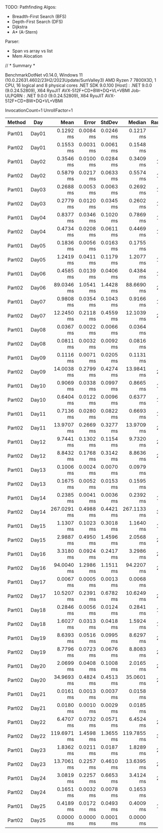 TODO:
Pathfinding Algos:
- Breadth-First Search (BFS)
- Depth-First Search (DFS)
- Dijkstra
- A* (A-Stern)

Parser:
- Span vs array vs list
- Mem Alocation


// * Summary *

BenchmarkDotNet v0.14.0, Windows 11 (10.0.22631.4602/23H2/2023Update/SunValley3)
AMD Ryzen 7 7800X3D, 1 CPU, 16 logical and 8 physical cores
.NET SDK 9.0.100
  [Host]     : .NET 9.0.0 (9.0.24.52809), X64 RyuJIT AVX-512F+CD+BW+DQ+VL+VBMI
  Job-ULPQRN : .NET 9.0.0 (9.0.24.52809), X64 RyuJIT AVX-512F+CD+BW+DQ+VL+VBMI

InvocationCount=1  UnrollFactor=1

| Method | Day   | Mean        | Error     | StdDev    | Median      | Rank | Gen0       | Gen1       | Gen2      | Allocated    |
|------- |------ |------------:|----------:|----------:|------------:|-----:|-----------:|-----------:|----------:|-------------:|
| Part01 | Day01 |   0.1292 ms | 0.0084 ms | 0.0246 ms |   0.1217 ms |    6 |          - |          - |         - |     177000 B |
| Part02 | Day01 |   0.1553 ms | 0.0031 ms | 0.0061 ms |   0.1548 ms |    7 |          - |          - |         - |     203024 B |
| Part01 | Day02 |   0.3546 ms | 0.0100 ms | 0.0284 ms |   0.3409 ms |   12 |          - |          - |         - |     382952 B |
| Part02 | Day02 |   0.5879 ms | 0.0217 ms | 0.0633 ms |   0.5574 ms |   15 |          - |          - |         - |     414904 B |
| Part01 | Day03 |   0.2688 ms | 0.0053 ms | 0.0063 ms |   0.2692 ms |   11 |          - |          - |         - |     420288 B |
| Part02 | Day03 |   0.2779 ms | 0.0120 ms | 0.0345 ms |   0.2602 ms |   11 |          - |          - |         - |     430496 B |
| Part01 | Day04 |   0.8377 ms | 0.0346 ms | 0.1020 ms |   0.7869 ms |   16 |          - |          - |         - |     117776 B |
| Part02 | Day04 |   0.4734 ms | 0.0208 ms | 0.0611 ms |   0.4469 ms |   14 |          - |          - |         - |     117776 B |
| Part01 | Day05 |   0.1836 ms | 0.0056 ms | 0.0163 ms |   0.1755 ms |    9 |          - |          - |         - |     297432 B |
| Part02 | Day05 |   1.2419 ms | 0.0411 ms | 0.1179 ms |   1.2077 ms |   18 |          - |          - |         - |     286600 B |
| Part01 | Day06 |   0.4585 ms | 0.0139 ms | 0.0406 ms |   0.4384 ms |   14 |          - |          - |         - |     357064 B |
| Part02 | Day06 |  89.0346 ms | 1.0541 ms | 1.4428 ms |  88.6690 ms |   28 |          - |          - |         - |     808832 B |
| Part01 | Day07 |   0.9808 ms | 0.0354 ms | 0.1043 ms |   0.9166 ms |   17 |          - |          - |         - |    1657544 B |
| Part02 | Day07 |  12.2450 ms | 0.2118 ms | 0.4559 ms |  12.1039 ms |   25 |          - |          - |         - |    4037096 B |
| Part01 | Day08 |   0.0367 ms | 0.0022 ms | 0.0066 ms |   0.0364 ms |    4 |          - |          - |         - |      24128 B |
| Part02 | Day08 |   0.0811 ms | 0.0032 ms | 0.0092 ms |   0.0816 ms |    5 |          - |          - |         - |      42592 B |
| Part01 | Day09 |   0.1116 ms | 0.0071 ms | 0.0205 ms |   0.1131 ms |    6 |          - |          - |         - |        112 B |
| Part02 | Day09 |  14.0038 ms | 0.2799 ms | 0.4274 ms |  13.9841 ms |   26 |          - |          - |         - |    1082848 B |
| Part01 | Day10 |   0.9069 ms | 0.0338 ms | 0.0997 ms |   0.8665 ms |   17 |          - |          - |         - |     487664 B |
| Part02 | Day10 |   0.6404 ms | 0.0122 ms | 0.0096 ms |   0.6377 ms |   15 |          - |          - |         - |     394824 B |
| Part01 | Day11 |   0.7136 ms | 0.0280 ms | 0.0822 ms |   0.6693 ms |   15 |          - |          - |         - |     767032 B |
| Part02 | Day11 |  13.9707 ms | 0.2669 ms | 0.3277 ms |  13.9709 ms |   26 |  1000.0000 |  1000.0000 | 1000.0000 |   18504008 B |
| Part01 | Day12 |   9.7441 ms | 0.1302 ms | 0.1154 ms |   9.7320 ms |   24 |          - |          - |         - |    1983552 B |
| Part02 | Day12 |   8.8432 ms | 0.1768 ms | 0.3142 ms |   8.8636 ms |   23 |          - |          - |         - |    1983840 B |
| Part01 | Day13 |   0.1006 ms | 0.0024 ms | 0.0070 ms |   0.0979 ms |    6 |          - |          - |         - |     235400 B |
| Part02 | Day13 |   0.1675 ms | 0.0052 ms | 0.0153 ms |   0.1595 ms |    8 |          - |          - |         - |     243248 B |
| Part01 | Day14 |   0.2385 ms | 0.0041 ms | 0.0036 ms |   0.2392 ms |   10 |          - |          - |         - |     305016 B |
| Part02 | Day14 | 267.0291 ms | 0.4988 ms | 0.4421 ms | 267.1133 ms |   31 |          - |          - |         - |     305376 B |
| Part01 | Day15 |   1.1307 ms | 0.1023 ms | 0.3018 ms |   1.1640 ms |   18 |          - |          - |         - |      97792 B |
| Part02 | Day15 |   2.9887 ms | 0.4950 ms | 1.4596 ms |   2.0568 ms |   21 |          - |          - |         - |     104504 B |
| Part01 | Day16 |   3.3180 ms | 0.0924 ms | 0.2417 ms |   3.2986 ms |   21 |          - |          - |         - |    3245016 B |
| Part02 | Day16 |  94.0040 ms | 1.2986 ms | 1.1511 ms |  94.2207 ms |   29 | 25000.0000 | 24000.0000 | 2000.0000 | 1227578840 B |
| Part01 | Day17 |   0.0067 ms | 0.0005 ms | 0.0013 ms |   0.0068 ms |    2 |          - |          - |         - |       2448 B |
| Part02 | Day17 |  10.5207 ms | 0.2391 ms | 0.6782 ms |  10.6249 ms |   24 |          - |          - |         - |    2729752 B |
| Part01 | Day18 |   0.2846 ms | 0.0056 ms | 0.0124 ms |   0.2841 ms |   11 |          - |          - |         - |     230992 B |
| Part02 | Day18 |   1.6027 ms | 0.0313 ms | 0.0418 ms |   1.5924 ms |   19 |          - |          - |         - |     825752 B |
| Part01 | Day19 |   8.6393 ms | 0.0516 ms | 0.0995 ms |   8.6297 ms |   23 |          - |          - |         - |   26259264 B |
| Part02 | Day19 |   8.7796 ms | 0.0723 ms | 0.0676 ms |   8.8083 ms |   23 |          - |          - |         - |   26246568 B |
| Part01 | Day20 |   2.0699 ms | 0.0408 ms | 0.1008 ms |   2.0165 ms |   21 |          - |          - |         - |     807936 B |
| Part02 | Day20 |  34.9693 ms | 0.4824 ms | 0.4513 ms |  35.0601 ms |   27 |          - |          - |         - |     887512 B |
| Part01 | Day21 |   0.0161 ms | 0.0013 ms | 0.0037 ms |   0.0158 ms |    3 |          - |          - |         - |      13432 B |
| Part02 | Day21 |   0.0180 ms | 0.0010 ms | 0.0029 ms |   0.0185 ms |    3 |          - |          - |         - |      12896 B |
| Part01 | Day22 |   6.4707 ms | 0.0732 ms | 0.0571 ms |   6.4524 ms |   22 |          - |          - |         - |        448 B |
| Part02 | Day22 | 119.6971 ms | 1.4598 ms | 1.3655 ms | 119.7855 ms |   30 |          - |          - |         - |    3032504 B |
| Part01 | Day23 |   1.8362 ms | 0.0211 ms | 0.0187 ms |   1.8289 ms |   20 |          - |          - |         - |    3354544 B |
| Part02 | Day23 |  13.7061 ms | 0.2257 ms | 0.4610 ms |  13.6395 ms |   26 |          - |          - |         - |   37361152 B |
| Part01 | Day24 |   3.0819 ms | 0.2257 ms | 0.6653 ms |   3.4124 ms |   21 |          - |          - |         - |    2725192 B |
| Part02 | Day24 |   0.1651 ms | 0.0032 ms | 0.0078 ms |   0.1653 ms |    8 |          - |          - |         - |     264304 B |
| Part01 | Day25 |   0.4189 ms | 0.0172 ms | 0.0493 ms |   0.4009 ms |   13 |          - |          - |         - |      56112 B |
| Part02 | Day25 |   0.0000 ms | 0.0000 ms | 0.0001 ms |   0.0000 ms |    1 |          - |          - |         - |         64 B |
